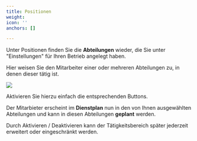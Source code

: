 ```yaml
---
title: Positionen
weight: 
icon: ''
anchors: []

---
```

Unter Positionen finden Sie die **Abteilungen** wieder, die Sie unter "Einstellungen" für Ihren Betrieb angelegt haben.

Hier weisen Sie den Mitarbeiter einer oder mehreren Abteilungen zu, in denen dieser tätig ist.

![](https://s3.amazonaws.com/helpscout.net/docs/assets/5dd29b3f04286364bc91dcd3/images/5ddbe6d004286364bc922733/file-L7tgejNctJ.png)

Aktivieren Sie hierzu einfach die entsprechenden Buttons.

Der Mitarbieter erscheint im **Dienstplan** nun in den von Ihnen ausgewählten Abteilungen und kann in diesen Abteilungen **geplant** werden.

Durch Aktivieren / Deaktivieren kann der Tätigkeitsbereich später jederzeit erweitert oder eingeschränkt werden.